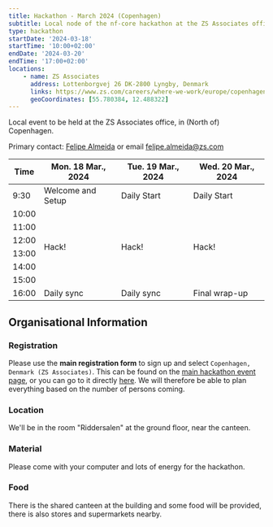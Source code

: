 ```yaml
---
title: Hackathon - March 2024 (Copenhagen)
subtitle: Local node of the nf-core hackathon at the ZS Associates office, in (North of) Copenhagen.
type: hackathon
startDate: '2024-03-18'
startTime: '10:00+02:00'
endDate: '2024-03-20'
endTime: '17:00+02:00'
locations:
    - name: ZS Associates
      address: Lottenborgvej 26 DK-2800 Lyngby, Denmark
      links: https://www.zs.com/careers/where-we-work/europe/copenhagen
      geoCoordinates: [55.780384, 12.488322]
---
```


Local event to be held at the ZS Associates office, in (North of) Copenhagen.

Primary contact: [<i class="fab fa-slack"></i> Felipe Almeida](https://nfcore.slack.com/team/U01BQB33DF1) or email [<i class="fab fa-envelope"></i>felipe.almeida@zs.com](mailto:felipe.almeida@zs.com)

<div class="table-responsive">
    <table class="table table-hover table-sm table-bordered">
        <thead>
            <tr>
                <th>Time</th>
                <th>Mon. 18 Mar., 2024</th>
                <th>Tue. 19 Mar., 2024</th>
                <th>Wed. 20 Mar., 2024</th>
            </tr>
            </thead>
            <tbody>
            <tr>
                <td>9:30</td>
                <td background-color:navy; rowspan="1">Welcome and Setup</td>
                <td background-color:navy; rowspan="1">Daily Start</td>
                <td background-color:navy; rowspan="1">Daily Start</td>
            </tr>
                <td>10:00</td>
                <td rowspan="6">Hack!</td>
                <td rowspan="6">Hack!</td>
                <td rowspan="6">Hack!</td>
            </tr>
            <tr>
                <td>11:00</td>
            </tr>
            <tr>
                <td>12:00</td>
            </tr>
            <tr>
                <td>13:00</td>
            </tr>
            <tr>
                <td>14:00</td>
            </tr>
            <tr>
                <td>15:00</td>
            </tr>
            <tr>
                <td>16:00</td>
                <td background-color:navy; rowspan="1">Daily sync</td>
                <td background-color:navy; rowspan="1">Daily sync</td>
                <td background-color:navy; rowspan="1">Final wrap-up</td>
            </tr>
        </tbody>
    </table>
</div>

## Organisational Information

### Registration

Please use the **main registration form** to sign up and select `Copenhagen, Denmark (ZS Associates)`.
This can be found on the [main hackathon event page](https://nf-co.re/events/2024/hackathon-march-2024), or you can go to it directly [here](https://seqera.typeform.com/mar24hackathon).
We will therefore be able to plan everything based on the number of persons coming.

### Location

We'll be in the room "Riddersalen" at the ground floor, near the canteen.

### Material

Please come with your computer and lots of energy for the hackathon.

### Food

There is the shared canteen at the building and some food will be provided, there is also stores and supermarkets nearby.
